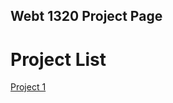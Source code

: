 ## Webt 1320 Project Page

<h1>Project List</h1>

<a href="Project 1/index.html" target="_blank">Project 1</a>